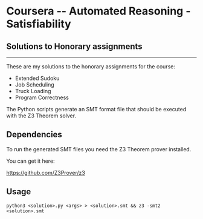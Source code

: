 # Coursera -- Automated Reasoning - Satisfiability
## Solutions to Honorary assignments

---

These are my solutions to the honorary assignments for the course:

* Extended Sudoku
* Job Scheduling
* Truck Loading
* Program Correctness

The Python scripts generate an SMT format file that should be executed
with the Z3 Theorem solver.

## Dependencies

To run the generated SMT files you need the Z3 Theorem prover installed.

You can get it here:

https://github.com/Z3Prover/z3


## Usage

```
python3 <solution>.py <args> > <solution>.smt && z3 -smt2 <solution>.smt
```
